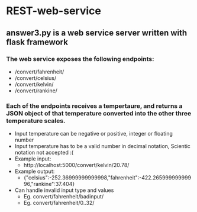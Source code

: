 # REST-web-service
## answer3.py is a web service server written with flask framework
### The web service exposes the following endpoints:
* /convert/fahrenheit/
* /convert/celsius/
* /convert/kelvin/
* /convert/rankine/
### Each of the endpoints receives a tempertaure, and returns a JSON object of that temperature converted into the other three temperature scales.  
* Input temperature can be negative or positive, integer or floating number  
* Input temperature has to be a valid number in decimal notation, Scientic notation not accepted :( 
* Example input:  
    * http://localhost:5000/convert/kelvin/20.78/  
* Example output:  
    * {"celsius":-252.36999999999998,"fahrenheit":-422.26599999999996,"rankine":37.404}  
* Can handle invalid input type and values  
    * Eg. convert/fahrenheit/badinput/
    * Eg. convert/fahrenheit/0..32/

